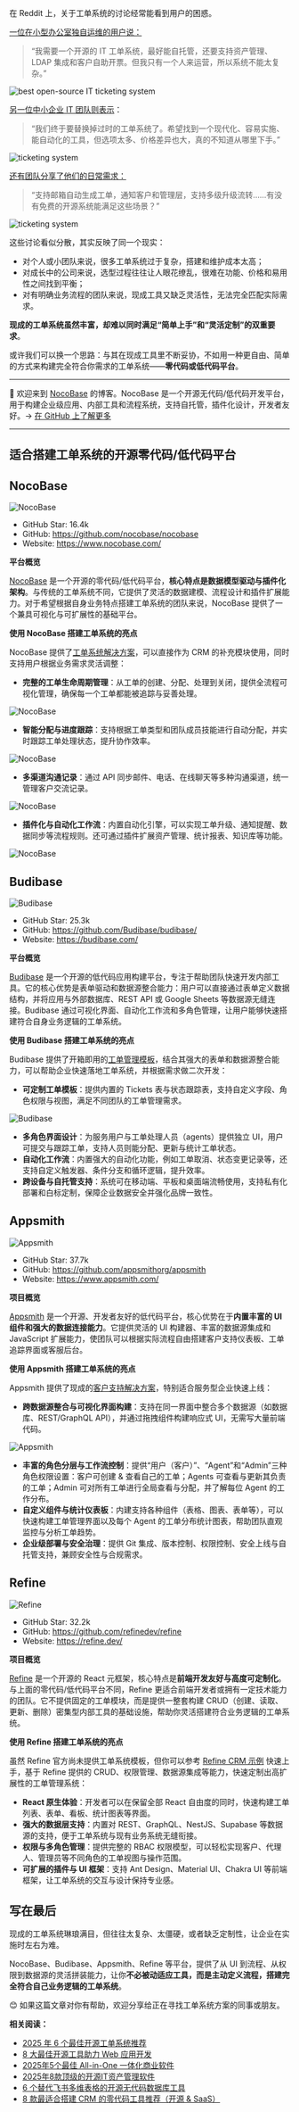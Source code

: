 在 Reddit 上，关于工单系统的讨论经常能看到用户的困惑。

[一位在小型办公室独自运维的用户说：](https://www.reddit.com/r/selfhosted/comments/1282l0y/best_opensource_it_ticketing_system/)

> “我需要一个开源的 IT 工单系统，最好能自托管，还要支持资产管理、LDAP 集成和客户自助开票。但我只有一个人来运营，所以系统不能太复杂。”

![best open-source IT ticketing system](https://static-docs.nocobase.com/1-fmw21u.png)

[另一位中小企业 IT 团队则表示](https://www.reddit.com/r/ITManagers/comments/1mt7oy4/modern_it_ticketing_system_with_automation/)：

> “我们终于要替换掉过时的工单系统了。希望找到一个现代化、容易实施、能自动化的工具，但选项太多、价格差异也大，真的不知道从哪里下手。”

![ticketing system](https://static-docs.nocobase.com/2-om79rc.png)

[还有团队分享了他们的日常需求：](https://www.reddit.com/r/sysadmin/comments/1mc82jv/free_open_source_ticketing_system_for_it_support/)

> “支持邮箱自动生成工单，通知客户和管理层，支持多级升级流转……有没有免费的开源系统能满足这些场景？”

![ticketing system](https://static-docs.nocobase.com/3-igzf45.png)

这些讨论看似分散，其实反映了同一个现实：

* 对个人或小团队来说，很多工单系统过于复杂，搭建和维护成本太高；
* 对成长中的公司来说，选型过程往往让人眼花缭乱，很难在功能、价格和易用性之间找到平衡；
* 对有明确业务流程的团队来说，现成工具又缺乏灵活性，无法完全匹配实际需求。

**现成的工单系统虽然丰富，却难以同时满足“简单上手”和“灵活定制”的双重要求**。

或许我们可以换一个思路：与其在现成工具里不断妥协，不如用一种更自由、简单的方式来构建完全符合你需求的工单系统——**零代码或低代码平台**。

---

💬 欢迎来到 [NocoBase](https://www.nocobase.com/) 的博客。NocoBase 是一个开源无代码/低代码开发平台，用于构建企业级应用、内部工具和流程系统，支持自托管，插件化设计，开发者友好。→ [在 GitHub 上了解更多](https://github.com/nocobase/nocobase)

---

## **适合搭建工单系统的开源零代码/低代码平台**

## NocoBase

![NocoBase](https://static-docs.nocobase.com/4-v2b19x.png)

* GitHub Star: 16.4k
* GitHub: https://github.com/nocobase/nocobase
* Website: https://www.nocobase.com/

**平台概览**

[NocoBase](https://www.nocobase.com/) 是一个开源的零代码/低代码平台，**核心特点是数据模型驱动与插件化架构**。与传统的工单系统不同，它提供了灵活的数据建模、流程设计和插件扩展能力。对于希望根据自身业务特点搭建工单系统的团队来说，NocoBase 提供了一个兼具可视化与可扩展性的基础平台。

**使用 NocoBase 搭建工单系统的亮点**

NocoBase 提供了[工单系统解决方案](https://www.nocobase.com/cn/solutions/ticketing)，可以直接作为 CRM 的补充模块使用，同时支持用户根据业务需求灵活调整：

* **完整的工单生命周期管理**：从工单的创建、分配、处理到关闭，提供全流程可视化管理，确保每一个工单都能被追踪与妥善处理。

![NocoBase](https://static-docs.nocobase.com/5-ximtla.png)

* **智能分配与进度跟踪**：支持根据工单类型和团队成员技能进行自动分配，并实时跟踪工单处理状态，提升协作效率。

![NocoBase](https://static-docs.nocobase.com/6-721pig.png)

* **多渠道沟通记录**：通过 API 同步邮件、电话、在线聊天等多种沟通渠道，统一管理客户交流记录。

![NocoBase](https://static-docs.nocobase.com/7-q8xn9i.png)

* **插件化与自动化工作流**：内置自动化引擎，可以实现工单升级、通知提醒、数据同步等流程规则。还可通过插件扩展资产管理、统计报表、知识库等功能。

![NocoBase](https://static-docs.nocobase.com/8-jtp2bm.png)

## Budibase

![Budibase](https://static-docs.nocobase.com/9-jy06b6.png)

* GitHub Star: 25.3k
* GitHub: https://github.com/Budibase/budibase/
* Website: https://budibase.com/

**平台概览**

[Budibase](https://budibase.com/) 是一个开源的低代码应用构建平台，专注于帮助团队快速开发内部工具。它的核心优势是表单驱动和数据源整合能力：用户可以直接通过表单定义数据结构，并将应用与外部数据库、REST API 或 Google Sheets 等数据源无缝连接。Budibase 通过可视化界面、自动化工作流和多角色管理，让用户能够快速搭建符合自身业务逻辑的工单系统。

**使用 Budibase 搭建工单系统的亮点**

Budibase 提供了开箱即用的[工单管理模板](https://budibase.com/business-apps/templates/open-source-ticketing-system/)，结合其强大的表单和数据源整合能力，可以帮助企业快速落地工单系统，并根据需求做二次开发：

* **可定制工单模板**：提供内置的 Tickets 表与状态跟踪表，支持自定义字段、角色权限与视图，满足不同团队的工单管理需求。

![Budibase](https://static-docs.nocobase.com/10-lru3t0.png)

* **多角色界面设计**：为服务用户与工单处理人员（agents）提供独立 UI，用户可提交与跟踪工单，支持人员则能分配、更新与统计工单状态。
* **自动化工作流**：内置强大的自动化功能，例如工单取消、状态变更记录等，还支持自定义触发器、条件分支和循环逻辑，提升效率。
* **跨设备与自托管支持**：系统可在移动端、平板和桌面端流畅使用，支持私有化部署和白标定制，保障企业数据安全并强化品牌一致性。

## Appsmith

![Appsmith](https://static-docs.nocobase.com/11-bu94pj.png)

* GitHub Star: 37.7k
* GitHub: https://github.com/appsmithorg/appsmith
* Website: https://www.appsmith.com/

**项目概览**

[Appsmith](https://www.appsmith.com/) 是一个开源、开发者友好的低代码平台，核心优势在于**内置丰富的 UI 组件和强大的数据连接能力**。它提供灵活的 UI 构建器、丰富的数据源集成和 JavaScript 扩展能力，使团队可以根据实际流程自由搭建客户支持仪表板、工单追踪界面或客服后台。

**使用 Appsmith 搭建工单系统的亮点**

Appsmith 提供了现成的[客户支持解决方案](https://www.appsmith.com/template/customer-support)，特别适合服务型企业快速上线：

* **跨数据源整合与可视化界面构建**：支持在同一界面中整合多个数据源（如数据库、REST/GraphQL API），并通过拖拽组件构建响应式 UI，无需写大量前端代码。

![Appsmith](https://static-docs.nocobase.com/12-ozp10e.png)

* **丰富的角色分层与工作流控制**：提供“用户（客户）”、“Agent”和“Admin”三种角色权限设置：客户可创建 & 查看自己的工单；Agents 可查看与更新其负责的工单；Admin 可对所有工单进行全局查看与分配，并了解每位 Agent 的工作分布。
* **自定义组件与统计仪表板**：内建支持各种组件（表格、图表、表单等），可以快速构建工单管理界面以及每个 Agent 的工单分布统计图表，帮助团队直观监控与分析工单趋势。
* **企业级部署与安全治理**：提供 Git 集成、版本控制、权限控制、安全上线与自托管支持，兼顾安全性与合规需求。

## Refine

![Refine](https://static-docs.nocobase.com/13-auopx8.png)

* GitHub Star: 32.2k
* GitHub: https://github.com/refinedev/refine
* Website: https://refine.dev/

**项目概览**

[Refine](https://refine.dev/) 是一个开源的 React 元框架，核心特点是**前端开发友好与高度可定制化**。与上面的零代码/低代码平台不同，Refine 更适合前端开发者或拥有一定技术能力的团队。它不提供固定的工单模块，而是提供一整套构建 CRUD（创建、读取、更新、删除）密集型内部工具的基础设施，帮助你灵活搭建符合业务逻辑的工单系统。

**使用 Refine 搭建工单系统的亮点**

虽然 Refine 官方尚未提供工单系统模板，但你可以参考 [Refine CRM 示例](https://example.crm.refine.dev/) 快速上手，基于 Refine 提供的 CRUD、权限管理、数据源集成等能力，快速定制出高扩展性的工单管理系统：

* **React 原生体验**：开发者可以在保留全部 React 自由度的同时，快速构建工单列表、表单、看板、统计图表等界面。
* **强大的数据层支持**：内置对 REST、GraphQL、NestJS、Supabase 等数据源的支持，便于工单系统与现有业务系统无缝衔接。
* **权限与多角色管理**：提供完整的 RBAC 权限模型，可以轻松实现客户、代理人、管理员等不同角色的工单视图与操作范围。
* **可扩展的插件与 UI 框架**：支持 Ant Design、Material UI、Chakra UI 等前端框架，让工单系统的交互与设计保持专业感。

## 写在最后

现成的工单系统琳琅满目，但往往太复杂、太僵硬，或者缺乏定制性，让企业在实施时左右为难。

NocoBase、Budibase、Appsmith、Refine 等平台，提供了从 UI 到流程、从权限到数据源的灵活拼装能力，让你**不必被动适应工具，而是主动定义流程，搭建完全符合自己业务逻辑的工单系统**。

😊 如果这篇文章对你有帮助，欢迎分享给正在寻找工单系统方案的同事或朋友。

**相关阅读：**

* [2025 年 6 个最佳开源工单系统推荐](https://www.nocobase.com/cn/blog/open-source-ticketing-systems)
* [8 大最佳开源工具助力 Web 应用开发](https://www.nocobase.com/cn/blog/top-8-open-source-tools-for-web-application-development)
* [2025年5个最佳 All-in-One 一体化商业软件](https://www.nocobase.com/cn/blog/all-in-one-business-software)
* [2025年8款顶级的开源IT资产管理软件](https://www.nocobase.com/cn/blog/it-asset-management-software)
* [6 个替代飞书多维表格的开源无代码数据库工具](https://www.nocobase.com/cn/blog/6-open-source-no-code-database-tools)
* [8 款最适合搭建 CRM 的零代码工具推荐（开源 & SaaS）](https://www.nocobase.com/cn/blog/8-no-code-tools-to-build-crm)
